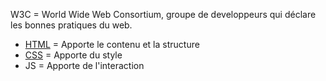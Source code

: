 W3C = World Wide Web Consortium, groupe de developpeurs qui déclare les bonnes pratiques du web.

- [HTML](HTML.md) = Apporte le contenu et la structure
- [CSS](CSS.md) = Apporte du style
- JS = Apporte de l'interaction
